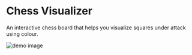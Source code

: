 # Chess Visualizer

An interactive chess board that helps you visualize squares under attack using colour.

![demo image](https://github.com/janakitti/chess-visualizer/src/assets/demoimg.png?raw=true)

